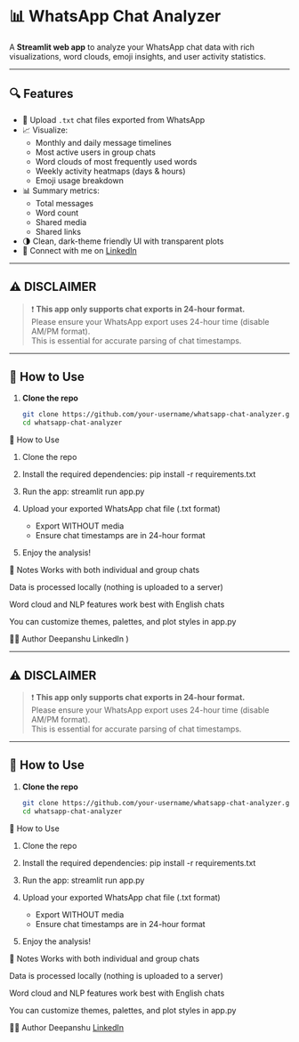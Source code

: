 


# 📊 WhatsApp Chat Analyzer

A **Streamlit web app** to analyze your WhatsApp chat data with rich visualizations, word clouds, emoji insights, and user activity statistics.

---

## 🔍 Features

- 📁 Upload `.txt` chat files exported from WhatsApp  
- 📈 Visualize:
  - Monthly and daily message timelines
  - Most active users in group chats
  - Word clouds of most frequently used words
  - Weekly activity heatmaps (days & hours)
  - Emoji usage breakdown  
- 📊 Summary metrics:
  - Total messages
  - Word count
  - Shared media
  - Shared links  
- 🌗 Clean, dark-theme friendly UI with transparent plots
- 🔗 Connect with me on [LinkedIn]((https://www.linkedin.com/in/deepanshu-kumar-4412b02bb?utm_source=share&utm_campaign=share_via&utm_content=profile&utm_medium=android_app))

---

## ⚠️ DISCLAIMER

> ❗ **This app only supports chat exports in 24-hour format.**  
> Please ensure your WhatsApp export uses 24-hour time (disable AM/PM format).  
> This is essential for accurate parsing of chat timestamps.

---

## 🚀 How to Use

1. **Clone the repo**  
   ```bash
   git clone https://github.com/your-username/whatsapp-chat-analyzer.git
   cd whatsapp-chat-analyzer


🚀 How to Use
1. Clone the repo

2. Install the required dependencies:
   pip install -r requirements.txt


4. Run the app:
    streamlit run app.py
5. Upload your exported WhatsApp chat file (.txt format)
   - Export WITHOUT media
   - Ensure chat timestamps are in 24-hour format


6. Enjoy the analysis!

📌 Notes
Works with both individual and group chats

Data is processed locally (nothing is uploaded to a server)

Word cloud and NLP features work best with English chats

You can customize themes, palettes, and plot styles in app.py



👨‍💻 Author
Deepanshu
LinkedIn
)

---

## ⚠️ DISCLAIMER

> ❗ **This app only supports chat exports in 24-hour format.**  
> Please ensure your WhatsApp export uses 24-hour time (disable AM/PM format).  
> This is essential for accurate parsing of chat timestamps.

---

## 🚀 How to Use

1. **Clone the repo**  
   ```bash
   git clone https://github.com/your-username/whatsapp-chat-analyzer.git
   cd whatsapp-chat-analyzer


🚀 How to Use
1. Clone the repo

2. Install the required dependencies:
   pip install -r requirements.txt


4. Run the app:
    streamlit run app.py
5. Upload your exported WhatsApp chat file (.txt format)
   - Export WITHOUT media
   - Ensure chat timestamps are in 24-hour format


6. Enjoy the analysis!

📌 Notes
Works with both individual and group chats

Data is processed locally (nothing is uploaded to a server)

Word cloud and NLP features work best with English chats

You can customize themes, palettes, and plot styles in app.py



👨‍💻 Author
Deepanshu
[LinkedIn](https://www.linkedin.com/in/deepanshu-kumar-4412b02bb?utm_source=share&utm_campaign=share_via&utm_content=profile&utm_medium=android_app)


